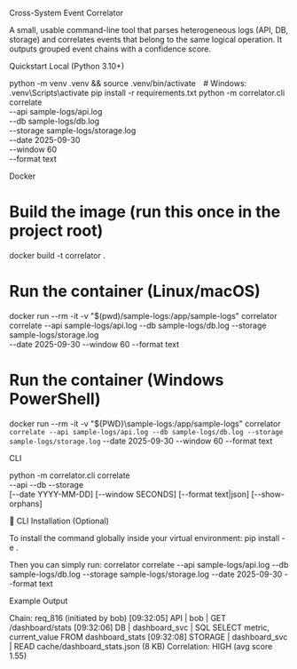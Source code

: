 Cross-System Event Correlator

A small, usable command-line tool that parses heterogeneous logs (API, DB, storage) and correlates events that belong to the same logical operation. It outputs grouped event chains with a confidence score.

Quickstart
Local (Python 3.10+)

python -m venv .venv && source .venv/bin/activate # Windows: .venv\Scripts\activate
pip install -r requirements.txt
python -m correlator.cli correlate \
--api sample-logs/api.log \
--db sample-logs/db.log \
--storage sample-logs/storage.log \
--date 2025-09-30 \
--window 60 \
--format text

Docker

# Build the image (run this once in the project root)
docker build -t correlator .

# Run the container (Linux/macOS)
docker run --rm -it -v "$(pwd)/sample-logs:/app/sample-logs" correlator \
  correlate --api sample-logs/api.log --db sample-logs/db.log --storage sample-logs/storage.log \
  --date 2025-09-30 --window 60 --format text

# Run the container (Windows PowerShell)
docker run --rm -it -v "${PWD}\sample-logs:/app/sample-logs" correlator `
  correlate --api sample-logs/api.log --db sample-logs/db.log --storage sample-logs/storage.log `
  --date 2025-09-30 --window 60 --format text


CLI

python -m correlator.cli correlate \
--api <path> --db <path> --storage <path> \
[--date YYYY-MM-DD] [--window SECONDS] [--format text|json] [--show-orphans]

🧩 CLI Installation (Optional)

To install the command globally inside your virtual environment:
pip install -e .

Then you can simply run:
correlator correlate --api sample-logs/api.log --db sample-logs/db.log --storage sample-logs/storage.log --date 2025-09-30 --format text

Example Output

Chain: req_816 (initiated by bob)
[09:32:05] API | bob | GET /dashboard/stats
[09:32:06] DB | dashboard_svc | SQL SELECT metric, current_value FROM dashboard_stats
[09:32:08] STORAGE | dashboard_svc | READ cache/dashboard_stats.json (8 KB)
Correlation: HIGH (avg score 1.55)
